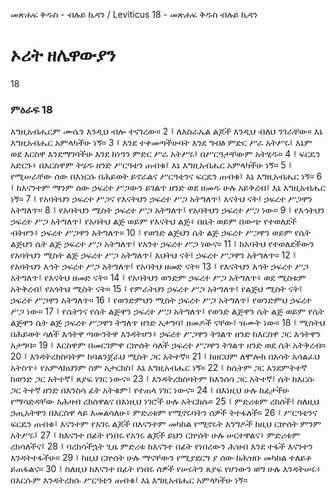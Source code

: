 ﻿
መጽሐፍ ቅዱስ - ብሉይ ኪዳን / Leviticus 18 - መጽሐፍ ቅዱስ ብሉይ ኪዳን
# ኦሪት ዘሌዋውያን
18
### ምዕራፍ 18
እግዚአብሔርም ሙሴን እንዲህ ብሎ ተናገረው።
2 ፤ ለእስራኤል ልጆች እንዲህ ብለህ ንገራቸው። እኔ እግዚአብሔር አምላካችሁ ነኝ።
3 ፤ እንደ ተቀመጣችሁባት እንደ ግብፅ ምድር ሥራ አትሥሩ፤ እኔም ወደ እርስዋ እንደማገባችሁ እንደ ከነዓን ምድር ሥራ አትሥሩ፤ በሥርዓታቸውም አትሂዱ።
4 ፤ ፍርዴን አድርጉ፥ በእርስዋም ትሄዱ ዘንድ ሥርዓቴን ጠብቁ፤ እኔ እግዚአብሔር አምላካችሁ ነኝ።
5 ፤ የሚሠራቸው ሰው በእነርሱ በሕይወት ይኖራልና ሥርዓቴንና ፍርዴን ጠብቁ፤ እኔ እግዚአብሔር ነኝ።
6 ፤ ከእናንተም ማንም ሰው ኃፍረተ ሥጋውን ይገልጥ ዘንድ ወደ ዘመዱ ሁሉ አይቅረብ፤ እኔ እግዚአብሔር ነኝ።
7 ፤ የአባትህን ኃፍረተ ሥጋና የእናትህን ኃፍረተ ሥጋ አትግለጥ፤ እናትህ ናት፤ ኃፍረተ ሥጋዋን አትግለጥ።
8 ፤ የአባትህን ሚስት ኃፍረተ ሥጋ አትግለጥ፤ የአባትህን ኃፍረተ ሥጋ ነው።
9 ፤ የእኅትህን ኃፍረተ ሥጋ አትግለጥ፤ የአባትህ ልጅ ወይም የእናትህ ልጅ፥ በቤት ወይም በውጭ የተወለደች ብትሆን፥ ኃፍረተ ሥጋዋን አትግለጥ።
10 ፤ የወንድ ልጅህን ሴት ልጅ ኃፍረተ ሥጋዋን ወይም የሴት ልጅህን ሴት ልጅ ኃፍረተ ሥጋ አትግለጥ፤ የአንተ ኃፍረተ ሥጋ ነውና።
11 ፤ ከአባትህ የተወለደችውን የአባትህን ሚስት ልጅ ኃፍረተ ሥጋ አትግለጥ፤ እህትህ ናት፤ ኃፍረተ ሥጋዋን አትግለጥ።
12 ፤ የአባትህን እኅት ኃፍረተ ሥጋ አትግለጥ፤ የአባትህ ዘመድ ናት።
13 ፤ የእናትህን እኅት ኃፍረተ ሥጋ አትግለጥ፤ የእናትህ ዘመድ ናት።
14 ፤ የአባትህን ወንድም ኃፍረተ ሥጋ አትግለጥ፥ ወደ ሚስቱም አትቅረብ፤ የአጎትህ ሚስት ናት።
15 ፤ የምራትህን ኃፍረተ ሥጋ አትግለጥ፤ የልጅህ ሚስት ናት፤ ኃፍረተ ሥጋዋን አትግለጥ።
16 ፤ የወንድምህን ሚስት ኃፍረተ ሥጋ አትግለጥ፤ የወንድምህ ኃፍረተ ሥጋ ነው።
17 ፤ የሴትንና የሴት ልጅዋን ኃፍረተ ሥጋ አትግለጥ፤ የወንድ ልጅዋን ሴት ልጅ ወይም የሴት ልጅዋን ሴት ልጅ ኃፍረተ ሥጋዋን ትግለጥ ዘንድ አታግባ፤ ዘመዶች ናቸው፤ ዝሙት ነው።
18 ፤ ሚስትህ በሕይወት ሳለች እኅትዋ ጣውንትዋ እንዳትሆን፥ ኃፍረተ ሥጋዋን ትገልጥ ዘንድ ከእርስዋ ጋር እኅትዋን አታግባ።
19 ፤ እርስዋም በመርገምዋ ርኵሰት ሳለች ኃፍረተ ሥጋዋን ትገልጥ ዘንድ ወደ ሴት አትቅረብ።
20 ፤ እንዳትረክስባትም ከባልንጀራህ ሚስት ጋር አትተኛ።
21 ፤ ከዘርህም ለሞሎክ በእሳት አሳልፈህ አትስጥ፥ የአምላክህንም ስም አታርክስ፤ እኔ እግዚአብሔር ነኝ።
22 ፤ ከሴትም ጋር እንደምትተኛ ከወንድ ጋር አትተኛ፤ ጸያፍ ነገር ነውና።
23 ፤ እንዳትረክስባትም ከእንሰሳ ጋር አትተኛ፤ ሴት ከእርሱ ጋር ትተኛ ዘንድ በእንስሳ ፊት አትቁም፤ የተጠላ ነገር ነውና።
24 ፤ በእነዚህ ሁሉ ከፊታችሁ የማሳድዳቸው አሕዛብ ረክሰዋልና በእነዚህ ነገሮች ሁሉ አትርከሱ።
25 ፤ ምድሪቱም ረከሰች፤ ስለዚህ ኃጢአትዋን በእርስዋ ላይ እመልሳለሁ፥ ምድሪቱም የሚኖሩባትን ሰዎች ትተፋለች።
26 ፤ ሥርዓቴንና ፍርዴን ጠብቁ፤ እናንተም የአገሩ ልጆች በእናንተም መካከል የሚኖሩት እንግዶች ከዚህ ርኵሰት ምንም አትሥሩ፤
27 ፤ ከእናንተ በፊት የነበሩ የአገሩ ልጆች ይህን ርኵሰት ሁሉ ሠርተዋልና፥ ምድሪቱም ረክሳለችና፤
28 ፤ ባረከሳችኋት ጊዜ ምድሪቱ ከእናንተ በፊት የነበረውን ሕዝብ እንደ ተፋች እናንተን እንዳትተፋችሁ።
29 ፤ ከዚህ ርኵሰት ሁሉ ማናቸውን የሚያደርግ ያ ሰው ከሕዝቡ መካከል ተለይቶ ይጠፋልና።
30 ፤ ስለዚህ ከእናንተ በፊት የነበሩ ሰዎች የሠሩትን ጸያፍ የሆነውን ወግ ሁሉ እንዳትሠሩ፥ በእርሱም እንዳትረክሱ ሥርዓቴን ጠብቁ፤ እኔ እግዚአብሔር አምላካችሁ ነኝ። 
